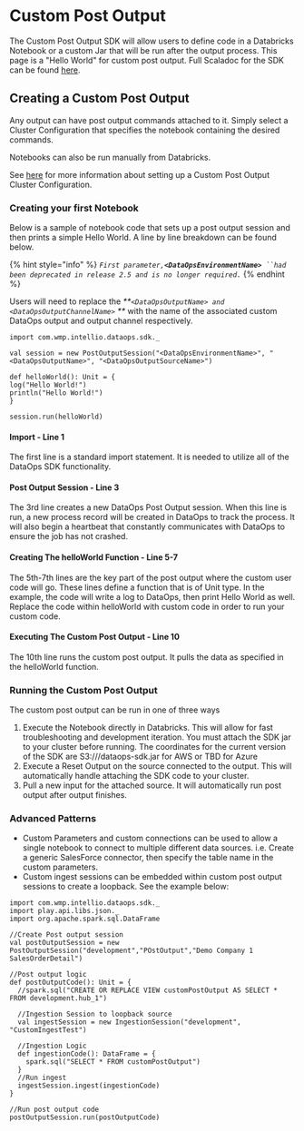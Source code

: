 # Custom Post Output

The Custom Post Output SDK will allow users to define code in a Databricks Notebook or a custom Jar that will be run after the output process. This page is a "Hello World" for custom post output. Full Scaladoc for the SDK can be found [here](https://docs.intellio.wmp.com/com/wmp/intellio/dataops/sdk/PostOutputSession.html).&#x20;

## Creating a Custom Post Output&#x20;

Any output can have post output commands attached to it. Simply select a Cluster Configuration that specifies the notebook containing the desired commands.&#x20;

Notebooks can also be run manually from Databricks.

See [here](../system-configuration/cluster-and-process-configuration-overview/cluster-configuration/cluster-configuration-for-custom-processing-steps.md) for more information about setting up a Custom Post Output Cluster Configuration.



### Creating your first Notebook

Below is a sample of notebook code that sets up a post output session and then prints a simple Hello World.  A line by line breakdown can be found below.&#x20;

{% hint style="info" %}
_`First parameter,`**`<DataOpsEnvironmentName>`**` ``had been deprecated in release 2.5 and is no longer required.`_&#x20;
{% endhint %}

&#x20;Users will need to replace the _**`<DataOpsOutputName> and <DataOpsOutputChannelName>` **_ with the name of the associated custom DataOps output and output channel respectively.

```
import com.wmp.intellio.dataops.sdk._

val session = new PostOutputSession("<DataOpsEnvironmentName>", "<DataOpsOutputName>", "<DataOpsOutputSourceName>") 

def helloWorld(): Unit = {
log("Hello World!")
println("Hello World!")
}

session.run(helloWorld)
```

#### Import - Line 1

The first line is a standard import statement. It is needed to utilize all of the DataOps SDK functionality.

#### Post Output Session - Line 3&#x20;

The 3rd line creates a new DataOps Post Output session. When this line is run, a new process record will be created in DataOps to track the process. It will also begin a heartbeat that constantly communicates with DataOps to ensure the job has not crashed.



#### Creating The helloWorld Function - Line 5-7

The 5th-7th lines are the key part of the post output where the custom user code will go. These lines define a function that is of Unit type. In the example, the code will write a log to DataOps, then print Hello World as well. Replace the code within helloWorld with custom code in order to run your custom code.

#### Executing The Custom Post Output - Line 10

The 10th line runs the custom post output. It pulls the data as specified in the helloWorld function.

### Running the Custom Post Output

The custom post output can be run in one of three ways

1. Execute the Notebook directly in Databricks. This will allow for fast troubleshooting and development iteration. You must attach the SDK jar to your cluster before running. The coordinates for the current version of the SDK are S3:///dataops-sdk.jar for AWS or TBD for Azure&#x20;
2. Execute a Reset Output on the source connected to the output. This will automatically handle attaching the SDK code to your cluster.&#x20;
3. Pull a new input for the attached source. It will automatically run post output after output finishes.

### Advanced Patterns

* Custom Parameters and custom connections can be used to allow a single notebook to connect to multiple different data sources. i.e. Create a generic SalesForce connector, then specify the table name in the custom parameters.&#x20;
* Custom ingest sessions can be embedded within custom post output sessions to create a loopback. See the example below:

```
import com.wmp.intellio.dataops.sdk._
import play.api.libs.json._
import org.apache.spark.sql.DataFrame

//Create Post output session
val postOutputSession = new PostOutputSession("development","POstOutput","Demo Company 1 SalesOrderDetail")

//Post output logic
def postOutputCode(): Unit = {
  //spark.sql("CREATE OR REPLACE VIEW customPostOutput AS SELECT * FROM development.hub_1")
  
  //Ingestion Session to loopback source
  val ingestSession = new IngestionSession("development", "CustomIngestTest")
  
  //Ingestion Logic
  def ingestionCode(): DataFrame = {
    spark.sql("SELECT * FROM customPostOutput")
  }
  //Run ingest
  ingestSession.ingest(ingestionCode)
}

//Run post output code
postOutputSession.run(postOutputCode)
```
